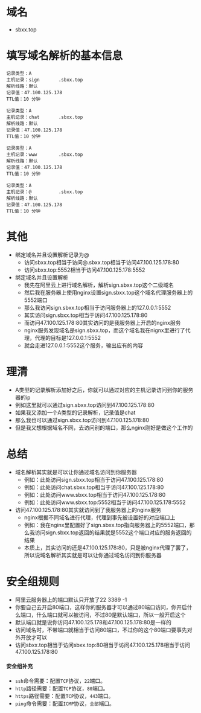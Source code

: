 # 域名
* sbxx.top

# 填写域名解析的基本信息
```
记录类型：A
主机记录：sign       .sbxx.top
解析线路：默认
记录值：47.100.125.178
TTL值：10 分钟
```
```
记录类型：A
主机记录：chat       .sbxx.top
解析线路：默认
记录值：47.100.125.178
TTL值：10 分钟
```
```
记录类型：A
主机记录：www        .sbxx.top
解析线路：默认
记录值：47.100.125.178
TTL值：10 分钟
```
```
记录类型：A
主机记录：@          .sbxx.top
解析线路：默认
记录值：47.100.125.178
TTL值：10 分钟
```

# 其他
* 绑定域名并且设置解析记录为@
    - 访问sbxx.top相当于访问@.sbxx.top相当于访问47.100.125.178:80
    - 访问sbxx.top:5552相当于访问47.100.125.178:5552
* 绑定域名并且设置解析
    - 我先在阿里云上进行域名解析，解析sign.sbxx.top这个二级域名
    - 然后我在服务器上使用nginx设置sign.sbxx.top这个域名代理服务器上的5552端口
    - 那么我访问sign.sbxx.top相当于访问服务器上的127.0.0.1:5552
    - 其实访问sign.sbxx.top相当于访问47.100.125.178:80
    - 而访问47.100.125.178:80其实访问的是我服务器上开启的nginx服务
    - nginx服务发现域名是sign.sbxx.top，而这个域名我在nignx里进行了代理，代理的目标是127.0.0.1:5552
    - 就会走进127.0.0.1:5552这个服务，输出应有的内容

# 理清
* A类型的记录解析添加好之后，你就可以通过对应的主机记录访问到你的服务器的ip
* 例如这里就可以通过sign.sbxx.top访问到47.100.125.178:80
* 如果我又添加一个A类型的记录解析，记录值是chat
* 那么我也可以通过sign.sbxx.top访问到47.100.125.178:80
* 但是我又想根据域名不同，去访问别的端口，那么nginx刚好是做这个工作的

# 总结
* 域名解析其实就是可以让你通过域名访问到你服务器
    - 例如：此处访问sign.sbxx.top相当于访问47.100.125.178:80
    - 例如：此处访问chat.sbxx.top相当于访问47.100.125.178:80
    - 例如：此处访问www.sbxx.top相当于访问47.100.125.178:80
    - 例如：此处访问www.sbxx.top:5552相当于访问47.100.125.178:5552
* 访问47.100.125.178:80其实就访问到了我服务器上的nginx服务
    - nginx根据不同域名进行代理，代理到事先被设置好的对应端口上
    - 例如：我在nginx里配置好了sign.sbxx.top指向服务器上的5552端口，那么我访问sign.sbxx.top返回的结果就是5552这个端口对应的服务返回的结果
    - 本质上，其实访问的还是47.100.125.178:80，只是被nginx代理了罢了，所以说域名解析其实就是可以让你通过域名访问到你服务器

# 安全组规则
* 阿里云服务器上的端口默认只开放了22 3389 -1
* 你要自己去开启80端口，这样你的服务器才可以通过80端口访问，你开启什么端口，什么端口就可以被访问，不过80是默认端口，所以一般开启这个
* 默认端口就是说你访问47.100.125.178和47.100.125.178:80是一样的
* 访问域名时，不带端口就相当于访问80端口，不过你的这个80端口要事先对外开放才可以
* 访问sbxx.top相当于访问sbxx.top:80相当于访问47.100.125.178相当于访问47.100.125.178:80
#### 安全组补充
* `ssh`命令需要：配置`TCP`协议，`22`端口。
* `http`路径需要：配置`TCP`协议，`80`端口。
* `https`路径需要：配置`TCP`协议，`443`端口。
* `ping`命令需要：配置`ICMP`协议，`全部`端口。
